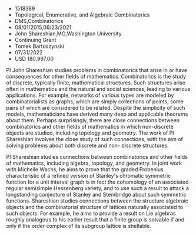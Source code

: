 
* 1518389
* Topological, Enumerative, and Algebraic Combinatorics
* DMS,Combinatorics
* 08/01/2015,06/23/2021
* John Shareshian,MO,Washington University
* Continuing Grant
* Tomek Bartoszynski
* 07/31/2022
* USD 180,997.00

PI John Shareshian studies problems in combinatorics that arise in or have
consequences for other fields of mathematics. Combinatorics is the study of
discrete, typically finite, mathematical structures. Such structures arise often
in mathematics and the natural and social sciences, leading to various
applications. For example, networks of various types are modeled by
combinatorialists as graphs, which are simply collections of points, some pairs
of which are considered to be related. Despite the simplicity of such models,
mathematicians have derived many deep and applicable theorems about them.
Perhaps surprisingly, there are close connections between combinatorics and
other fields of mathematics in which non-discrete objects are studied, including
topology and geometry. The work of PI Shareshian involves the close study of
such connections, with the aim of solving problems about both discrete and non-
discrete structures.

PI Shareshian studies connections between combinatorics and other fields of
mathematics, including algebra, topology, and geometry. In joint work with
Michelle Wachs, he aims to prove that the graded Frobenius characteristic of a
refined version of Stanley's chromatic symmetric function for a unit interval
graph is in fact the cohomology of an associated regular semisimple Hessenberg
variety, and to use such a result to attack a longstanding conjecture of Stanley
and Stembridge about such symmetric functions. Shareshian studies connections
between the structure algebraic objects and the combinatorial structure of
lattices naturally associated to such objects. For example, he aims to provide a
result on Lie algebras roughly analogous to his earlier result that a finite
group is solvable if and only if the order complex of its subgroup lattice is
shellable.


